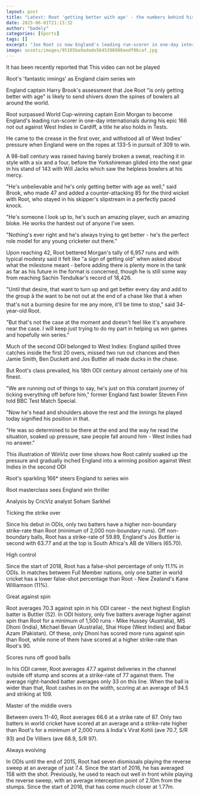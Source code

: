 ```yaml
---
layout: post
title: "Latest: Root 'getting better with age' - the numbers behind his ODI brilliance"
date: 2025-06-01T21:13:32
author: "badely"
categories: [Sports]
tags: []
excerpt: "Joe Root is now England's leading run-scorer in one-day internationals - what are the numbers behind his brilliance?"
image: assets/images/95105ba9adade5645398980aedf86caf.jpg
---
```


It has been recently reported that This video can not be played

Root's 'fantastic innings' as England claim series win

England captain Harry Brook's assessment that Joe Root "is only getting better with age" is likely to send shivers down the spines of bowlers all around the world. 

Root surpassed World Cup-winning captain Eoin Morgan to become England's leading run-scorer in one-day internationals during his epic 166 not out against West Indies in Cardiff, a title he also holds in Tests.  

He came to the crease in the first over, and withstood all of West Indies' pressure when England were on the ropes at 133-5 in pursuit of 309 to win. 

A 98-ball century was raised having barely broken a sweat, reaching it in style with a six and a four, before the Yorkshireman glided into the next gear in his stand of 143 with Will Jacks which saw the helpless bowlers at his mercy. 

"He's unbelievable and he's only getting better with age as well," said Brook, who made 47 and added a counter-attacking 85 for the third wicket with Root, who stayed in his skipper's slipstream in a perfectly paced knock.

"He's someone I look up to, he's such an amazing player, such an amazing bloke. He works the hardest out of anyone I've seen.

"Nothing's ever right and he's always trying to get better - he's the perfect role model for any young cricketer out there."

Upon reaching 42, Root bettered Morgan's tally of 6,957 runs and with typical modesty said it felt like "a sign of getting old" when asked about what the milestone meant - before adding there is plenty more in the tank as far as his future in the format is concerned, though he is still some way from reaching Sachin Tendulkar's record of 18,426.

"Until that desire, that want to turn up and get better every day and add to the group â the want to be not out at the end of a chase like that â when that's not a burning desire for me any more, it'll be time to stop," said 34-year-old Root.

"But that's not the case at the moment and doesn't feel like it's anywhere near the case. I will keep just trying to do my part in helping us win games and hopefully win series." 

Much of the second ODI belonged to West Indies: England spilled three catches inside the first 20 overs, missed two run out chances and then Jamie Smith, Ben Duckett and Jos Buttler all made ducks in the chase. 

But Root's class prevailed, his 18th ODI century almost certainly one of his finest. 

"We are running out of things to say, he's just on this constant journey of ticking everything off before him," former England fast bowler Steven Finn told BBC Test Match Special. 

"Now he's head and shoulders above the rest and the innings he played today signified his position in that. 

"He was so determined to be there at the end and the way he read the situation, soaked up pressure, saw people fall around him - West Indies had no answer." 

This illustration of WinViz over time shows how Root calmly soaked up the pressure and gradually inched England into a winning position against West Indies in the second ODI

Root's sparkling 166* steers England to series win

Root masterclass sees England win thriller

Analysis by CricViz analyst Soham Sarkhel

Ticking the strike over

Since his debut in ODIs, only two batters have a higher non-boundary strike-rate than Root (minimum of 2,000 non-boundary runs). Off non-boundary balls, Root has a strike-rate of 59.89, England's Jos Buttler is second with 63.77 and at the top is South Africa's AB de Villiers (65.70).

High control

Since the start of 2018, Root has a false-shot percentage of only 11.1% in ODIs. In matches between Full Member nations, only one batter in world cricket has a lower false-shot percentage than Root - New Zealand's Kane Williamson (11%).

Great against spin

Root averages 70.3 against spin in his ODI career - the next highest English batter is Buttler (52). In ODI history, only five batters average higher against spin than Root for a minimum of 1,500 runs - Mike Hussey (Australia), MS Dhoni (India), Michael Bevan (Australia), Shai Hope (West Indies) and Babar Azam (Pakistan). Of these, only Dhoni has scored more runs against spin than Root, while none of them have scored at a higher strike-rate than Root's 90.

Scores runs off good balls

In his ODI career, Root averages 47.7 against deliveries in the channel outside off stump and scores at a strike-rate of 77 against them. The average right-handed batter averages only 33 on this line. When the ball is wider than that, Root cashes in on the width, scoring at an average of 94.5 and striking at 109.

Master of the middle overs

Between overs 11-40, Root averages 66.6 at a strike rate of 87. Only two batters in world cricket have scored at an average and a strike-rate higher than Root's for a minimum of 2,000 runs â India's Virat Kohli (ave 70.7, S/R 93) and De Villiers (ave 68.9, S/R 97).

Always evolving

In ODIs until the end of 2015, Root had seven dismissals playing the reverse sweep at an average of just 7.4. Since the start of 2016, he has averaged 158 with the shot. Previously, he used to reach out well in front while playing the reverse sweep, with an average interception point of 2.10m from the stumps. Since the start of 2016, that has come much closer at 1.77m.

